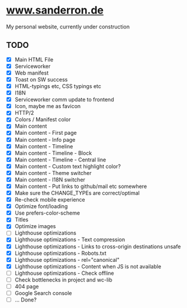 # www.sanderron.de

My personal website, currently under construction

## TODO

-   [x] Main HTML File
-   [x] Serviceworker
-   [x] Web manifest
-   [x] Toast on SW success
-   [x] HTML-typings etc, CSS typings etc
-   [x] I18N
-   [x] Serviceworker comm update to frontend
-   [x] Icon, maybe me as favicon
-   [x] HTTP/2
-   [x] Colors / Manifest color
-   [x] Main content
-   [x] Main content - First page
-   [x] Main content - Info page
-   [x] Main content - Timeline
-   [x] Main content - Timeline - Block
-   [x] Main content - Timeline - Central line
-   [x] Main content - Custom text highlight color?
-   [x] Main content - Theme switcher
-   [x] Main content - I18N switcher
-   [x] Main content - Put links to github/mail etc somewhere
-   [x] Make sure the CHANGE_TYPEs are correct/optimal
-   [x] Re-check mobile experience
-   [x] Optimize font/loading
-   [x] Use prefers-color-scheme
-   [x] Titles
-   [x] Optimize images
-   [ ] Lighthouse optimizations
-   [x] Lighthouse optimizations - Text compression
-   [x] Lighthouse optimizations - Links to cross-origin destinations unsafe
-   [x] Lighthouse optimizations - Robots.txt
-   [x] Lighthouse optimizations - rel="canonical"
-   [x] Lighthouse optimizations - Content when JS is not available
-   [ ] Lighthouse optimizations - Check offline
-   [ ] Check bottlenecks in project and wc-lib
-   [ ] 404 page
-   [ ] Google Search console
-   [ ] ... Done?
